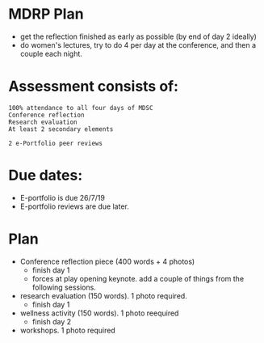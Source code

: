 # MDRP Plan
- get the reflection finished as early as possible (by end of day 2 ideally)
- do women's lectures, try to do 4 per day at the conference, and then a couple each night.

# Assessment consists of: 
    100% attendance to all four days of MDSC
    Conference reflection
    Research evaluation
    At least 2 secondary elements

    2 e-Portfolio peer reviews
# Due dates:
- E-portfolio is due 26/7/19
- E-portfolio reviews are due later.




# Plan
- Conference reflection piece (400 words + 4 photos)
    + finish day 1
    + forces at play opening keynote. add a couple of things from the following sessions.
- research evaluation (150 words). 1 photo required.
    + finish day 1
- wellness activity (150 words). 1 photo reequired
    + finish day 2
- workshops. 1 photo required